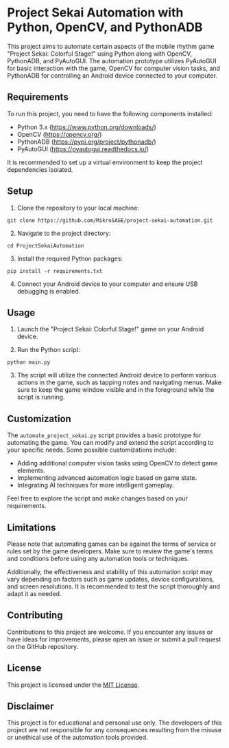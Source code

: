 # Project Sekai Automation with Python, OpenCV, and PythonADB

This project aims to automate certain aspects of the mobile rhythm game "Project Sekai: Colorful Stage!" using Python along with OpenCV, PythonADB, and PyAutoGUI. The automation prototype utilizes PyAutoGUI for basic interaction with the game, OpenCV for computer vision tasks, and PythonADB for controlling an Android device connected to your computer.

## Requirements

To run this project, you need to have the following components installed:

- Python 3.x (https://www.python.org/downloads/)
- OpenCV (https://opencv.org/)
- PythonADB (https://pypi.org/project/pythonadb/)
- PyAutoGUI (https://pyautogui.readthedocs.io/)

It is recommended to set up a virtual environment to keep the project dependencies isolated.

## Setup

1. Clone the repository to your local machine:

```
git clone https://github.com/MikroSAGE/project-sekai-automation.git
```

2. Navigate to the project directory:

```
cd ProjectSekaiAutomation
```

3. Install the required Python packages:

```
pip install -r requirements.txt
```

4. Connect your Android device to your computer and ensure USB debugging is enabled.

## Usage

1. Launch the "Project Sekai: Colorful Stage!" game on your Android device.

2. Run the Python script:

```
python main.py
```

3. The script will utilize the connected Android device to perform various actions in the game, such as tapping notes and navigating menus. Make sure to keep the game window visible and in the foreground while the script is running.

## Customization

The `automate_project_sekai.py` script provides a basic prototype for automating the game. You can modify and extend the script according to your specific needs. Some possible customizations include:

- Adding additional computer vision tasks using OpenCV to detect game elements.
- Implementing advanced automation logic based on game state.
- Integrating AI techniques for more intelligent gameplay.

Feel free to explore the script and make changes based on your requirements.

## Limitations

Please note that automating games can be against the terms of service or rules set by the game developers. Make sure to review the game's terms and conditions before using any automation tools or techniques.

Additionally, the effectiveness and stability of this automation script may vary depending on factors such as game updates, device configurations, and screen resolutions. It is recommended to test the script thoroughly and adapt it as needed.

## Contributing

Contributions to this project are welcome. If you encounter any issues or have ideas for improvements, please open an issue or submit a pull request on the GitHub repository.

## License

This project is licensed under the [MIT License](LICENSE).

## Disclaimer

This project is for educational and personal use only. The developers of this project are not responsible for any consequences resulting from the misuse or unethical use of the automation tools provided.
